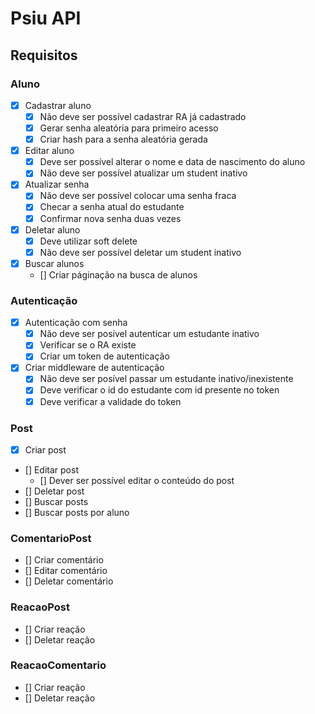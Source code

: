 # Psiu API

## Requisitos

### Aluno

- [x] Cadastrar aluno
  - [x] Não deve ser possível cadastrar RA já cadastrado
  - [x] Gerar senha aleatória para primeiro acesso
  - [x] Criar hash para a senha aleatória gerada

- [x] Editar aluno
  - [x] Deve ser possível alterar o nome e data de nascimento do aluno
  - [x] Não deve ser possível atualizar um student inativo
  
- [x] Atualizar senha
  - [x] Não deve ser possível colocar uma senha fraca
  - [x] Checar a senha atual do estudante
  - [x] Confirmar nova senha duas vezes

- [x] Deletar aluno
  - [x] Deve utilizar soft delete
  - [x] Não deve ser possível deletar um student inativo
  
- [x] Buscar alunos
  - [] Criar páginação na busca de alunos

### Autenticação

- [x] Autenticação com senha
  - [x] Não deve ser posível autenticar um estudante inativo
  - [x] Verificar se o RA existe
  - [x] Criar um token de autenticação
- [x] Criar middleware de autenticação
  - [x] Não deve ser posível passar um estudante inativo/inexistente 
  - [x] Deve verificar o id do estudante com id presente no token
  - [x] Deve verificar a validade do token

### Post

- [x] Criar post
- [] Editar post
  - [] Dever ser possível editar o conteúdo do post
- [] Deletar post
- [] Buscar posts
- [] Buscar posts por aluno

### ComentarioPost

- [] Criar comentário
- [] Editar comentário
- [] Deletar comentário

### ReacaoPost

- [] Criar reação
- [] Deletar reação

### ReacaoComentario

- [] Criar reação
- [] Deletar reação
